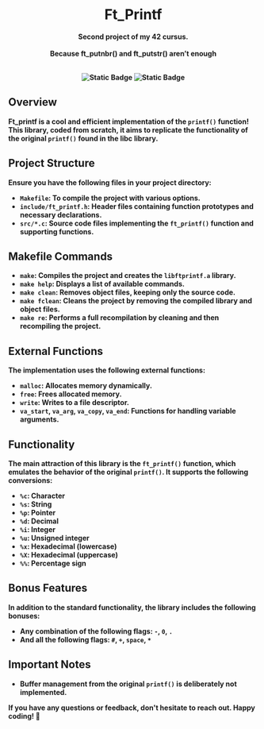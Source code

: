 <div align="center">

  <h1>Ft_Printf</h1>
  <b>Second project of my 42 cursus.</b>
  <br>
  <br>
  <b>Because ft_putnbr() and ft_putstr() aren’t enough<b>
  <br>
  <br>
   

  ![Static Badge](https://img.shields.io/badge/Score-%3125%2F100-green?style=for-the-badge&logo=42&labelColor=%23323030&color=%2381D2C7)
  ![Static Badge](https://img.shields.io/badge/Language-green?style=for-the-badge&logo=C&labelColor=%23323030&color=%2381D2C7)



</div>

## Overview

Ft_printf is a cool and efficient implementation of the `printf()` function! This library, coded from scratch, it aims to replicate the functionality of the original `printf()` found in the libc library.

## Project Structure

Ensure you have the following files in your project directory:

- `Makefile`: To compile the project with various options.
- `include/ft_printf.h`: Header files containing function prototypes and necessary declarations.
- `src/*.c`: Source code files implementing the `ft_printf()` function and supporting functions.

## Makefile Commands

- `make`: Compiles the project and creates the `libftprintf.a` library.
- `make help`: Displays a list of available commands.
- `make clean`: Removes object files, keeping only the source code.
- `make fclean`: Cleans the project by removing the compiled library and object files.
- `make re`: Performs a full recompilation by cleaning and then recompiling the project.

## External Functions

The implementation uses the following external functions:

- `malloc`: Allocates memory dynamically.
- `free`: Frees allocated memory.
- `write`: Writes to a file descriptor.
- `va_start`, `va_arg`, `va_copy`, `va_end`: Functions for handling variable arguments.

## Functionality

The main attraction of this library is the `ft_printf()` function, which emulates the behavior of the original `printf()`. It supports the following conversions:

- `%c`: Character
- `%s`: String
- `%p`: Pointer
- `%d`: Decimal
- `%i`: Integer
- `%u`: Unsigned integer
- `%x`: Hexadecimal (lowercase)
- `%X`: Hexadecimal (uppercase)
- `%%`: Percentage sign

## Bonus Features

In addition to the standard functionality, the library includes the following bonuses:

- Any combination of the following flags: `-`, `0`, `.`
- And all the following flags: `#`, `+`, `space`, `*`

## Important Notes

- Buffer management from the original `printf()` is deliberately not implemented.

If you have any questions or feedback, don't hesitate to reach out. Happy coding! 🚀
